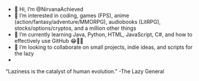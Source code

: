 - 👋 Hi, I’m @NirvanaAchieved
- 👀 I’m interested in coding, games (FPS), anime (action/fantasy/adventure/MMORPG), audiobooks (LitRPG), stocks/options/cryptos, and a million other things
- 🌱 I’m currently learning Java, Python, HTML, JavaScript, C#, and how to effectively use GitHub 😂🤷‍♂️
- 💞️ I’m looking to collaborate on small projects, indie ideas, and scripts for the lazy
- 
 "Laziness is the catalyst of human evolution." 
                           -The Lazy General

<!---
NirvanaAchieved/NirvanaAchieved is a ✨ special ✨ repository because its `README.md` (this file) appears on your GitHub profile.
You can click the Preview link to take a look at your changes.
--->
